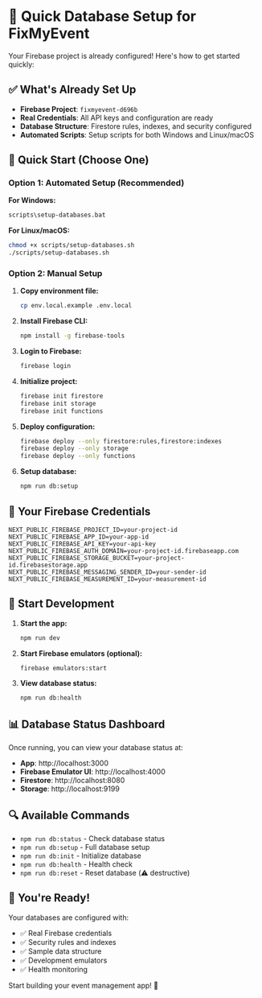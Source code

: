 # 🚀 Quick Database Setup for FixMyEvent

Your Firebase project is already configured! Here's how to get started quickly:

## ✅ What's Already Set Up

- **Firebase Project**: `fixmyevent-d696b`
- **Real Credentials**: All API keys and configuration are ready
- **Database Structure**: Firestore rules, indexes, and security configured
- **Automated Scripts**: Setup scripts for both Windows and Linux/macOS

## 🎯 Quick Start (Choose One)

### Option 1: Automated Setup (Recommended)

**For Windows:**
```cmd
scripts\setup-databases.bat
```

**For Linux/macOS:**
```bash
chmod +x scripts/setup-databases.sh
./scripts/setup-databases.sh
```

### Option 2: Manual Setup

1. **Copy environment file:**
   ```bash
   cp env.local.example .env.local
   ```

2. **Install Firebase CLI:**
   ```bash
   npm install -g firebase-tools
   ```

3. **Login to Firebase:**
   ```bash
   firebase login
   ```

4. **Initialize project:**
   ```bash
   firebase init firestore
   firebase init storage
   firebase init functions
   ```

5. **Deploy configuration:**
   ```bash
   firebase deploy --only firestore:rules,firestore:indexes
   firebase deploy --only storage
   firebase deploy --only functions
   ```

6. **Setup database:**
   ```bash
   npm run db:setup
   ```

## 🔑 Your Firebase Credentials

```env
NEXT_PUBLIC_FIREBASE_PROJECT_ID=your-project-id
NEXT_PUBLIC_FIREBASE_APP_ID=your-app-id
NEXT_PUBLIC_FIREBASE_API_KEY=your-api-key
NEXT_PUBLIC_FIREBASE_AUTH_DOMAIN=your-project-id.firebaseapp.com
NEXT_PUBLIC_FIREBASE_STORAGE_BUCKET=your-project-id.firebasestorage.app
NEXT_PUBLIC_FIREBASE_MESSAGING_SENDER_ID=your-sender-id
NEXT_PUBLIC_FIREBASE_MEASUREMENT_ID=your-measurement-id
```

## 🚀 Start Development

1. **Start the app:**
   ```bash
   npm run dev
   ```

2. **Start Firebase emulators (optional):**
   ```bash
   firebase emulators:start
   ```

3. **View database status:**
   ```bash
   npm run db:health
   ```

## 📊 Database Status Dashboard

Once running, you can view your database status at:
- **App**: http://localhost:3000
- **Firebase Emulator UI**: http://localhost:4000
- **Firestore**: http://localhost:8080
- **Storage**: http://localhost:9199

## 🔍 Available Commands

- `npm run db:status` - Check database status
- `npm run db:setup` - Full database setup
- `npm run db:init` - Initialize database
- `npm run db:health` - Health check
- `npm run db:reset` - Reset database (⚠️ destructive)

## 🎉 You're Ready!

Your databases are configured with:
- ✅ Real Firebase credentials
- ✅ Security rules and indexes
- ✅ Sample data structure
- ✅ Development emulators
- ✅ Health monitoring

Start building your event management app! 🚀
